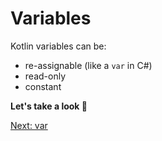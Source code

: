 # Variables
Kotlin variables can be:
* re-assignable (like a `var` in C#)
* read-only
* constant

**Let's take a look 👀**

[Next: var](01-01-var.md)
